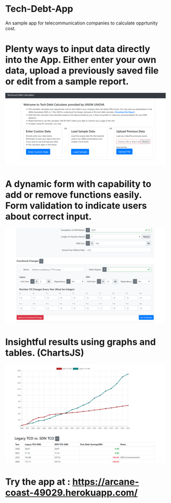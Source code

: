 # Tech-Debt-App
An sample app for telecommunication companies to calculate opprtunity cost.

# Plenty ways to input data directly into the App. Either enter your own data, upload a previously saved file or edit from a sample report.
![Upload Options](https://github.com/abzeefly/Tech-Debt-App/blob/main/upload_options.PNG)

# A dynamic form with capability to add or remove functions easily. Form validation to indicate users about correct input.
![alt text](https://github.com/abzeefly/Tech-Debt-App/blob/main/Dynamic%20form%20with%20add%20and%20remove%20capabilities.PNG)

# Insightful results using graphs and tables. (ChartsJS)
![alt text](https://github.com/abzeefly/Tech-Debt-App/blob/main/Insightful%20results.PNG)

# Try the app at : https://arcane-coast-49029.herokuapp.com/
